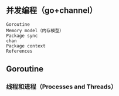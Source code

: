 ## 并发编程（go+channel）

    Goroutine
    Memory model（内存模型）
    Package sync
    chan
    Package context
    References

## Goroutine

### 线程和进程（Processes and Threads）



